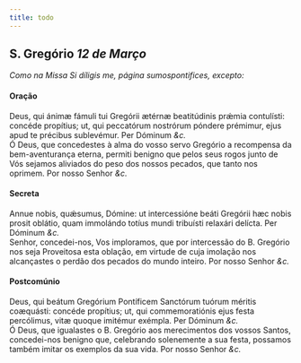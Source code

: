 ```yaml
---
title: todo
---
```

<h2 class="text-center">S. Gregório <em>12 de Março</em></h2>

<em>Como na Missa Si díligis me, página sumospontifices, excepto:</em>

<h4 class="text-center">Oração</h4>
<div class="container-fluid">
<div class="row">
<div class="dropcap text-justify">
Deus, qui ánimæ fámuli tui Gregórii ætérnæ beatitúdinis prǽmia contulísti: concéde propítius; ut, qui peccatórum nostrórum póndere prémimur, ejus apud te précibus sublevémur. Per Dóminum <em>&c.</em>
</div>
<div class="dropcap text-justify">
Ó Deus, que concedestes à alma do vosso servo Gregório a recompensa da bem-aventurança eterna, permiti benigno que pelos seus rogos junto de Vós sejamos aliviados do peso dos nossos pecados, que tanto nos oprimem. Por nosso Senhor <em>&c.</em>
</div>
</div>
</div>

<h4 class="text-center">Secreta</h4>
<div class="container-fluid">
<div class="row">
<div class="dropcap text-justify">
Annue nobis, quǽsumus, Dómine: ut intercessióne beáti Gregórii hæc nobis prosit oblátio, quam immolándo totíus mundi tribuísti relaxári delícta. Per Dóminum <em>&c.</em>
</div>
<div class="dropcap text-justify">
Senhor, concedei-nos, Vos imploramos, que por intercessão do B. Gregório nos seja Proveitosa esta oblação, em virtude de cuja imolação nos alcançastes o perdão dos pecados do mundo inteiro. Por nosso Senhor <em>&c.</em>
</div>
</div>
</div>

<h4 class="text-center">Postcomúnio</h4>
<div class="container-fluid">
<div class="row">
<div class="dropcap text-justify">
Deus, qui beátum Gregórium Pontíficem Sanctórum tuórum méritis coæquásti: concéde propítius; ut, qui commemoratiónis ejus festa percólimus, vitæ quoque imitémur exémpla. Per Dóminum <em>&c.</em>
</div>
<div class="dropcap text-justify">
Ó Deus, que igualastes o B. Gregório aos merecimentos dos vossos Santos, concedei-nos benigno que, celebrando solenemente a sua festa, possamos também imitar os exemplos da sua vida. Por nosso Senhor <em>&c.</em>
</div>
</div>
</div>